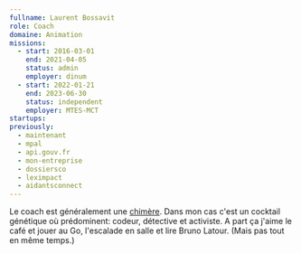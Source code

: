 ```yaml
---
fullname: Laurent Bossavit
role: Coach
domaine: Animation
missions:
  - start: 2016-03-01
    end: 2021-04-05
    status: admin
    employer: dinum
  - start: 2022-01-21
    end: 2023-06-30
    status: independent
    employer: MTES-MCT
startups:
previously:
  - maintenant
  - mpal
  - api.gouv.fr
  - mon-entreprise
  - dossiersco
  - leximpact
  - aidantsconnect
---
```


Le coach est généralement une [chimère](https://fr.wikipedia.org/wiki/Chim%C3%A8re). Dans mon cas c'est un cocktail génétique où prédominent: codeur, détective et activiste. A part ça j'aime le café et jouer au Go, l'escalade en salle et lire Bruno Latour. (Mais pas tout en même temps.)
